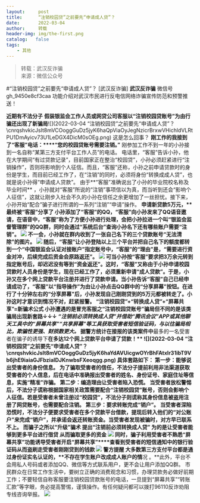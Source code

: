 ```yaml
---
layout:     post
title:      “注销校园贷”之前要先“申请成人贷”？
date:       2022-03-04
author:     转载
header-img: img/the-first.png
catalog:   false
tags:
    - 其他
---
```


<blockquote><p>转载：武汉反诈骗<br>
来源：微信公众号</p></blockquote>

#“注销校园贷”之前要先“申请成人贷”？
[武汉反诈骗]
**武汉反诈骗**
微信号gh_9450e8cf3caa
功能介绍对武汉市民进行反电信网络诈骗宣传防范和预警推送！

**近期有不法分子**
**假装银监会工作人员或网贷公司客服****以“注销校园贷账号”为由行骗****还出现了新骗局**![](2022-03-04
“注销校园贷”之前要先“申请成人贷”？\\cnrqshvkicJsIt8mVCOoggGuDz5jyK6haQpViaOyJegNzicrBrxwVHichldVLRtPU1DmAyicv73U1LeDGX4DicM0sOEg.png)
这是怎么回事？
**刚工作的我接到了“客服”电话：****“您的校园贷账号需要注销。”‍**
刚参加工作不到一年的小孙接到一名自称“某第三方支付平台工作人员”的电话。
电话里，“客服”告诉小孙，他在大学期间“有过贷款记录”，目前国家正在整治“校园贷”，小孙必须赶紧进行“注销操作”，否则将影响到个人征信。而且，“客服”还称，小孙之前申请贷款时的身份是学生，而目前已经工作了，在“注销”的同时，必须将身份“转换成成人贷”，也就是说小孙得“申请成人贷款”。
由于**“客服”准确说出了小孙的毕业院校名称及毕业时间**
，小孙就对“客服”所说的“注销”事项信以为真，而当听到还会“影响个人征信”，这就让刚步入社会不久的小孙在信任之余更增加了一丝担忧。接下来，小孙开始“配合”骗子进行所谓的一系列“注销”“申请”操作。
**申请新贷款5万元，****最终被“客服”分享了**
小孙添加了“客服”的QQ，“客服”向小孙发来了QQ语音邀请，在语音中，“客服”称为了方便小孙进行处理，会把小孙拉进一个叫“银监会监督管理群”的QQ群，同时会通过“系统后台”查询小孙名下还有哪些账户需要“注销”。
![]({{site.baseurl}}/postimg/cnrqshvkicJsIt8mVCOoggGuDz5jyK6hah4TjIHzTyDDZUicWN3uvUWia02b7TB1ttIQgmtyAmV9zWxeQ8KShfEqA.png)
不一会，小孙就在群内收到了一张自己名下的三个贷款账号“无法清除”的图片。
![]({{site.baseurl}}/postimg/cnrqshvkicJsIt8mVCOoggGuDz5jyK6haB5SPskkZ2cgLQn6eAmFibXKM88GTHE2Fw9SbXdsZbCAKsco9u0VPxFQ.png)
随后，“客服”让小孙登陆以上三个平台并把自己名下的额度都转到一个“中国银监会认证对接账户”指定账号中，“客服”的“理由”是，“需要进行资金对冲，后续完成后资金会原路返还”。
![]({{site.baseurl}}/postimg/cnrqshvkicJsIt8mVCOoggGuDz5jyK6haiaibocM2ia4dNLkdlwHw9zF72lE7oKeeBPKquY0ltGfksgv9Pkp4o1Khw.png)
可当小孙按“客服”要求把3万余元转到指定账号后，却迟迟没有等到“资金返还”。这时，“客服”又称由于小孙申请校园贷款时人员身份是学生，现在已经工作了，必须重新申请“成人贷款”。于是，小孙又在多个网上贷款平台注册并进行了贷款申请。当小孙告诉“客服”自己已经申请成功了，“客服”以“指导操作”为由让小孙点击QQ群中的“分享屏幕”按钮。在进行了十分钟左右的“分享屏幕”后，小孙发现自己刚刚贷到的5万元都被转走了。小孙这时才意识到情况不对，赶紧报警。
**“注销校园贷”+“转换成人贷”+“屏幕共享”=新骗术公式**
小孙遭遇的是冒充客服之“注销校园贷账号”骗局但不同的是该类骗局出现新套路↓↓↓
_“注销前必须转换成人贷”并借助“腾讯会议”APP或其他聊天工具中的“屏幕共享”“共享屏幕”等工具获取受害者短信验证码，与以往骗局相比，欺骗性更强、财损数更大。_
据警方统计在接报的该类案件中**最多的一名受害者在骗子的诱导下****在多达12个网上贷款平台申请了贷款！**
**![](2022-03-04
“注销校园贷”之前要先“申请成人贷”？\\cnrqshvkicJsIt8mVCOoggGuDz5jyK6haYdAVUicgwOYrBhFAtxlr31ibT9Vb6jhE9iaiaGJFbziaIDJKnwbsFXeoqgg.png)**
**具体套路如下：**
**第一步：能够说出受害者的身份信息。**
为了骗取受害者的信任，不法分子提前利用非法渠道获取受害者的个人信息，后在电话中准确报出受害者的姓名、身份证号、家庭住址等信息，实施“精准”诈骗。
**第二步：编造理由让受害者陷入恐慌。**
当受害者放松警惕后，不法分子谎称根据国家相关政策需要配合“注销校园贷”账号，否则会影响个人征信。若是受害者未曾注册过“校园贷”，不法分子则谎称其身份信息被盗用注册了网贷账号，也需要配合注销。
**第三步：要求转账完成“销户”。**
当受害者深陷恐慌时，不法分子便要求受害者在多个贷款平台借款，提现后转入他们的“对公账户”来完成“销户”，并承诺会返还转账资金。当受害者发现被骗时，对方早已联系不上。‍
而骗子之所以“升级”骗术
**提出“注销前必须转换成人贷”**
**为的是让受害者能够到更多平台进行借贷**
**从而骗取更多的资金**
![]({{site.baseurl}}/postimg/cnrqshvkicJsIt8mVCOoggGuDz5jyK6haTewicHwXOmALL60BjIfXrtYUkk7xC1eU6JhZEknhsKHUNFtib3fnSMpg.png)
同时，骗子利用受害者不熟悉“屏幕共享”功能**诱导受害者开启“屏幕共享”****查看到受害者的短信通知中的银行验证码**从而盗刷走受害者刚刚贷到的钱款
![]({{site.baseurl}}/postimg/8wBAcE4t1v6rzeEH2icCjuibCzH1raebgrS7TSbQydjetGTbcCS3VvkaSltOjHdCuHE0hVbofB3yE1Koe8KyTF4Q.gif)
**警方提醒**
大多数第三方支付平台都是通过身份证实名认证的，**不存在学生账户改成成人账户的情****况
。**此外，平台不会用私人号码或者添加QQ、微信等方式联系用户，更不会让用户添加QQ群。
市民群众在日常工作生活中，要树立正确的消费观念和习惯，办理贷款务必做好前期工作；不要轻信自称客服要注销校园贷款账号的电话，一旦提到“屏幕共享”“转账汇款”等字眼，务必提高警惕，谨慎操作。有任何疑问都可以拨打96110反诈劝阻专线咨询举报。
![]({{site.baseurl}}/postimg/8wBAcE4t1v7UbqcCKjWdJqKFK4Jvfk0wib2c5Wib8sH6z7014HQL1R6lzVP3bbFtdoiaewB0YsogbTZ597DNfGpaQ.jpeg)
